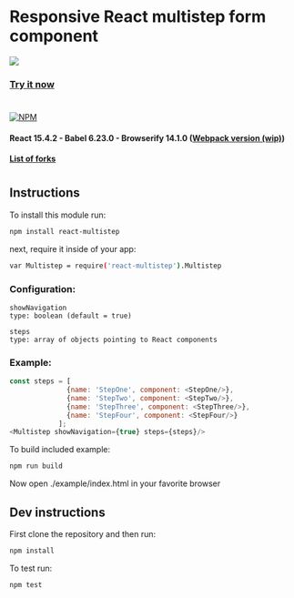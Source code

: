 # Responsive React multistep form component
<img src="https://raw.githubusercontent.com/srdjan/react-multistep/master/assets/react-multistep.png"/>

### [Try it now](http://srdjan.github.io/react-multistep/)
#
[![NPM](https://nodei.co/npm/react-multistep.png?downloads=true&stars=true)](https://nodei.co/rnpm/react-multistep/)
#### React 15.4.2 - Babel 6.23.0 - Browserify 14.1.0 ([Webpack version (wip)](https://github.com/Srdjan/react-multistep-with-webpack/))
#### [List of forks](https://github.com/srdjan/react-multistep/network/members/)
# 
## Instructions

To install this module run:
```sh
npm install react-multistep
```
next, require it inside of your app:
```sh
var Multistep = require('react-multistep').Multistep
```
### Configuration:
```
showNavigation 
type: boolean (default = true)
```
```
steps 
type: array of objects pointing to React components
```
### Example:
```javascript
const steps = [
              {name: 'StepOne', component: <StepOne/>},
              {name: 'StepTwo', component: <StepTwo/>},
              {name: 'StepThree', component: <StepThree/>},
              {name: 'StepFour', component: <StepFour/>}
            ];
<Multistep showNavigation={true} steps={steps}/>
```

To build included example:
```sh
npm run build
```
Now open ./example/index.html in your favorite browser


## Dev instructions

First clone the repository and then run:
```sh
npm install
```

To test run:
```sh
npm test
```
